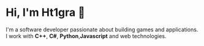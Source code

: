 # Hi, I'm Ht1gra 👋

I'm a software developer passionate about building games and applications.  
I work with **C++**, **C#**, **Python**,**Javascript** and web technologies.  


